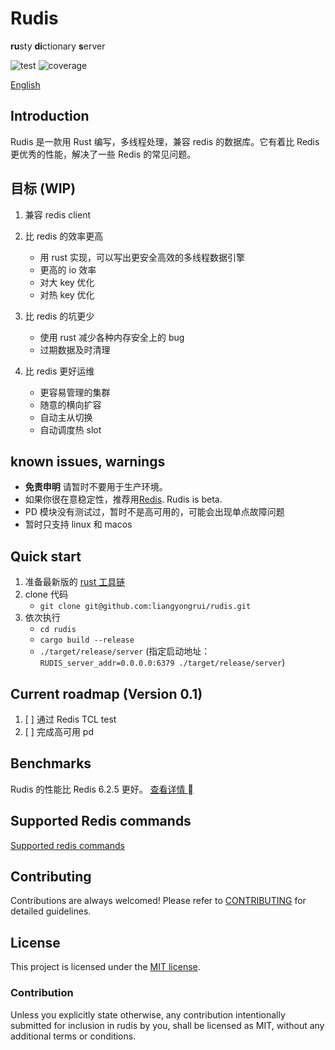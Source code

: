 # Rudis

**ru**sty **di**ctionary **s**erver

![test](https://github.com/liangyongrui/rudis/workflows/CI/badge.svg) ![coverage](https://codecov.io/gh/liangyongrui/rudis/branch/main/graph/badge.svg)

[English](./readme.md)

## Introduction

Rudis 是一款用 Rust 编写，多线程处理，兼容 redis 的数据库。它有着比 Redis 更优秀的性能，解决了一些 Redis 的常见问题。

## 目标 (WIP)

1. 兼容 redis client

1. 比 redis 的效率更高

   - 用 rust 实现，可以写出更安全高效的多线程数据引擎
   - 更高的 io 效率
   - 对大 key 优化
   - 对热 key 优化

1. 比 redis 的坑更少

   - 使用 rust 减少各种内存安全上的 bug
   - 过期数据及时清理

1. 比 redis 更好运维

   - 更容易管理的集群
   - 随意的横向扩容
   - 自动主从切换
   - 自动调度热 slot

## known issues, warnings

- **免责申明** 请暂时不要用于生产环境。
- 如果你很在意稳定性，推荐用[Redis](https://redis.io/). Rudis is beta.
- PD 模块没有测试过，暂时不是高可用的，可能会出现单点故障问题
- 暂时只支持 linux 和 macos

## Quick start

1. 准备最新版的 [rust 工具链](https://rustup.rs/)
1. clone 代码
   - `git clone git@github.com:liangyongrui/rudis.git`
1. 依次执行
   - `cd rudis`
   - `cargo build --release`
   - `./target/release/server` (指定启动地址：`RUDIS_server_addr=0.0.0.0:6379 ./target/release/server`)

## Current roadmap (Version 0.1)

1. [ ] 通过 Redis TCL test
1. [ ] 完成高可用 pd

## Benchmarks

Rudis 的性能比 Redis 6.2.5 更好。
[查看详情 ](./docs/benchmark-zh.md)

## Supported Redis commands

[Supported redis commands](./docs/supported_redis_cmds.md)

## Contributing

Contributions are always welcomed! Please refer to [CONTRIBUTING](./CONTRIBUTING.md) for detailed guidelines.

## License

This project is licensed under the [MIT license](./LICENSE).

### Contribution

Unless you explicitly state otherwise, any contribution intentionally submitted for inclusion in rudis by you, shall be licensed as MIT, without any additional terms or conditions.
